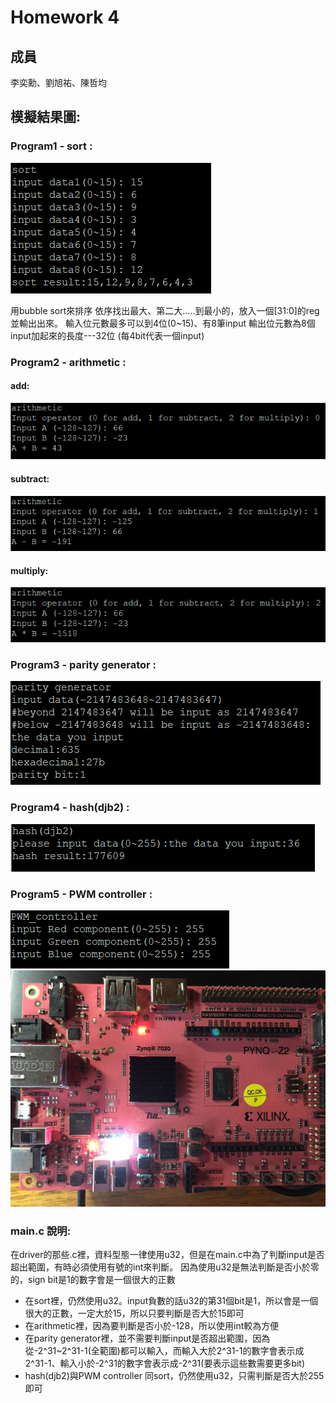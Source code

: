 Homework 4
====

## 成員
李奕勳、劉旭祐、陳哲均

## 模擬結果圖:

### Program1 - sort :
![sort](https://github.com/sanwich27/2019_FPGA_Design_Group4/blob/master/hw04/images/sort/sort.PNG)

用bubble sort來排序 依序找出最大、第二大.....到最小的，放入一個[31:0]的reg並輸出出來。
輸入位元數最多可以到4位(0~15)、有8筆input
輸出位元數為8個input加起來的長度---32位 (每4bit代表一個input)

### Program2 - arithmetic :
#### add:
![add](https://github.com/sanwich27/2019_FPGA_Design_Group4/blob/master/hw04/images/arithmetic/add.PNG)
#### subtract:
![subtract](https://github.com/sanwich27/2019_FPGA_Design_Group4/blob/master/hw04/images/arithmetic/subtract.PNG)
#### multiply:
![multiply](https://github.com/sanwich27/2019_FPGA_Design_Group4/blob/master/hw04/images/arithmetic/multiply.PNG)

### Program3 - parity generator :
![parity generator](https://github.com/sanwich27/2019_FPGA_Design_Group4/blob/master/hw04/images/parity%20generator/parity.PNG)

### Program4 - hash(djb2) :
![hash(djb2)](https://github.com/sanwich27/2019_FPGA_Design_Group4/blob/master/hw04/images/hash(djb2)/hash.PNG)

### Program5 - PWM controller :
![PWM_controller_putty](https://github.com/sanwich27/2019_FPGA_Design_Group4/blob/master/hw04/images/PWM%20controller/pwm.PNG)
![PWM_controller_result](https://github.com/sanwich27/2019_FPGA_Design_Group4/blob/master/hw04/images/PWM%20controller/pwm_result.jpg)


### main.c 說明:
在driver的那些.c裡，資料型態一律使用u32，但是在main.c中為了判斷input是否超出範圍，有時必須使用有號的int來判斷。
因為使用u32是無法判斷是否小於零的，sign bit是1的數字會是一個很大的正數

* 在sort裡，仍然使用u32。input負數的話u32的第31個bit是1，所以會是一個很大的正數，一定大於15，所以只要判斷是否大於15即可
* 在arithmetic裡，因為要判斷是否小於-128，所以使用int較為方便
* 在parity generator裡，並不需要判斷input是否超出範圍，因為從-2^31~2^31-1(全範圍)都可以輸入，而輸入大於2^31-1的數字會表示成2^31-1、輸入小於-2^31的數字會表示成-2^31(要表示這些數需要更多bit)
* hash(djb2)與PWM controller 同sort，仍然使用u32，只需判斷是否大於255即可 
